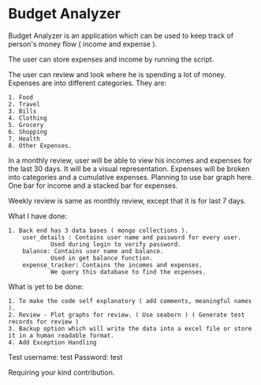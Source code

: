 # Budget Analyzer

Budget Analyzer is an application which can be used to keep track of person's money flow ( income and expense ).

The user can store expenses and income by running the script. 

The user can review and look where he is spending a lot of money.
Expenses are into different categories. They are:

	1. Food
	2. Travel
	3. Bills
	4. Clothing
	5. Grocery
	6. Shopping
	7. Health
	8. Other Expenses.
	
In a monthly review, user will be able to view his incomes and expenses for the last 30 days. 
It will be a visual representation. Expenses will be broken into categories and a cumulative expenses.
Planning to use bar graph here. One bar for income and a stacked bar for expenses.

Weekly review is same as monthly review, except that it is for last 7 days.

What I have done:

	1. Back end has 3 data bases ( mongo collections ).
		user_details : Contains user name and password for every user.
				Used during login to verify password.
		balance: Contains user name and balance.
				Used in get balance function.
		expense_tracker: Contains the incomes and expenses.
				We query this database to find the ecpenses.

What is yet to be done:

	1. To make the code self explanatory ( add comments, meaningful names ).
	2. Review - Plot graphs for review. ( Use seaborn ) ( Generate test records for review )
	3. Backup option which will write the data into a excel file or store it in a human readable format.
	4. Add Exception Handling


Test username:  test
Password:		test

Requiring your kind contribution.
